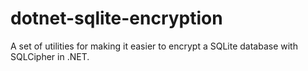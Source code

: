 # dotnet-sqlite-encryption
A set of utilities for making it easier to encrypt a SQLite database with SQLCipher in .NET.
